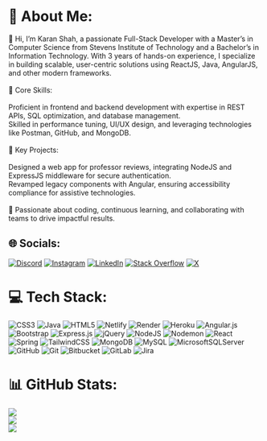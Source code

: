 # 💫 About Me:
👋 Hi, I’m Karan Shah, a passionate Full-Stack Developer with a Master’s in Computer Science from Stevens Institute of Technology and a Bachelor’s in Information Technology. With 3 years of hands-on experience, I specialize in building scalable, user-centric solutions using ReactJS, Java, AngularJS, and other modern frameworks.<br><br>🚀 Core Skills:<br><br>Proficient in frontend and backend development with expertise in REST APIs, SQL optimization, and database management.<br>Skilled in performance tuning, UI/UX design, and leveraging technologies like Postman, GitHub, and MongoDB.<br><br>🎯 Key Projects:<br><br>Designed a web app for professor reviews, integrating NodeJS and ExpressJS middleware for secure authentication.<br>Revamped legacy components with Angular, ensuring accessibility compliance for assistive technologies.<br><br>🌟 Passionate about coding, continuous learning, and collaborating with teams to drive impactful results.


## 🌐 Socials:
[![Discord](https://img.shields.io/badge/Discord-%237289DA.svg?logo=discord&logoColor=white)](https://discord.gg/Karan196#8372) [![Instagram](https://img.shields.io/badge/Instagram-%23E4405F.svg?logo=Instagram&logoColor=white)](https://instagram.com/karan19698) [![LinkedIn](https://img.shields.io/badge/LinkedIn-%230077B5.svg?logo=linkedin&logoColor=white)](https://linkedin.com/in/karan-shah-3330) [![Stack Overflow](https://img.shields.io/badge/-Stackoverflow-FE7A16?logo=stack-overflow&logoColor=white)](https://stackoverflow.com/users/28408533) [![X](https://img.shields.io/badge/X-black.svg?logo=X&logoColor=white)](https://x.com/karanshah11111) 

# 💻 Tech Stack:
![CSS3](https://img.shields.io/badge/css3-%231572B6.svg?style=for-the-badge&logo=css3&logoColor=white) ![Java](https://img.shields.io/badge/java-%23ED8B00.svg?style=for-the-badge&logo=openjdk&logoColor=white) ![HTML5](https://img.shields.io/badge/html5-%23E34F26.svg?style=for-the-badge&logo=html5&logoColor=white) ![Netlify](https://img.shields.io/badge/netlify-%23000000.svg?style=for-the-badge&logo=netlify&logoColor=#00C7B7) ![Render](https://img.shields.io/badge/Render-%46E3B7.svg?style=for-the-badge&logo=render&logoColor=white) ![Heroku](https://img.shields.io/badge/heroku-%23430098.svg?style=for-the-badge&logo=heroku&logoColor=white) ![Angular.js](https://img.shields.io/badge/angular.js-%23E23237.svg?style=for-the-badge&logo=angularjs&logoColor=white) ![Bootstrap](https://img.shields.io/badge/bootstrap-%238511FA.svg?style=for-the-badge&logo=bootstrap&logoColor=white) ![Express.js](https://img.shields.io/badge/express.js-%23404d59.svg?style=for-the-badge&logo=express&logoColor=%2361DAFB) ![jQuery](https://img.shields.io/badge/jquery-%230769AD.svg?style=for-the-badge&logo=jquery&logoColor=white) ![NodeJS](https://img.shields.io/badge/node.js-6DA55F?style=for-the-badge&logo=node.js&logoColor=white) ![Nodemon](https://img.shields.io/badge/NODEMON-%23323330.svg?style=for-the-badge&logo=nodemon&logoColor=%BBDEAD) ![React](https://img.shields.io/badge/react-%2320232a.svg?style=for-the-badge&logo=react&logoColor=%2361DAFB) ![Spring](https://img.shields.io/badge/spring-%236DB33F.svg?style=for-the-badge&logo=spring&logoColor=white) ![TailwindCSS](https://img.shields.io/badge/tailwindcss-%2338B2AC.svg?style=for-the-badge&logo=tailwind-css&logoColor=white) ![MongoDB](https://img.shields.io/badge/MongoDB-%234ea94b.svg?style=for-the-badge&logo=mongodb&logoColor=white) ![MySQL](https://img.shields.io/badge/mysql-4479A1.svg?style=for-the-badge&logo=mysql&logoColor=white) ![MicrosoftSQLServer](https://img.shields.io/badge/Microsoft%20SQL%20Server-CC2927?style=for-the-badge&logo=microsoft%20sql%20server&logoColor=white) ![GitHub](https://img.shields.io/badge/github-%23121011.svg?style=for-the-badge&logo=github&logoColor=white) ![Git](https://img.shields.io/badge/git-%23F05033.svg?style=for-the-badge&logo=git&logoColor=white) ![Bitbucket](https://img.shields.io/badge/bitbucket-%230047B3.svg?style=for-the-badge&logo=bitbucket&logoColor=white) ![GitLab](https://img.shields.io/badge/gitlab-%23181717.svg?style=for-the-badge&logo=gitlab&logoColor=white) ![Jira](https://img.shields.io/badge/jira-%230A0FFF.svg?style=for-the-badge&logo=jira&logoColor=white)
# 📊 GitHub Stats:
![](https://github-readme-stats.vercel.app/api?username=karanshah1561998&theme=default&hide_border=false&include_all_commits=true&count_private=true)<br/>
![](https://github-readme-streak-stats.herokuapp.com/?user=karanshah1561998&theme=default&hide_border=false)<br/>
![](https://github-readme-stats.vercel.app/api/top-langs/?username=karanshah1561998&theme=default&hide_border=false&include_all_commits=true&count_private=true&layout=compact)

<!-- Proudly created with GPRM ( https://gprm.itsvg.in ) -->
